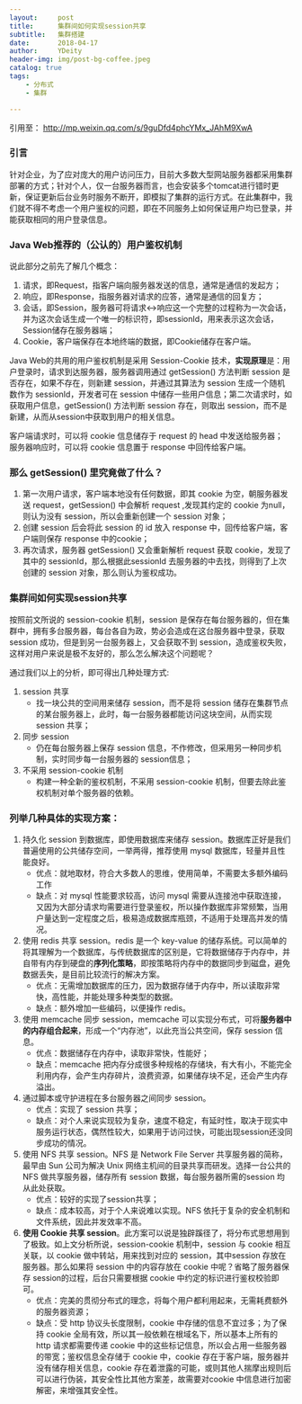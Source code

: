 ```yaml
---
layout:     post
title:      集群间如何实现session共享
subtitle:   集群搭建
date:       2018-04-17
author:     YDeity
header-img: img/post-bg-coffee.jpeg
catalog: true
tags:
    - 分布式
    - 集群

---
```




引用至： http://mp.weixin.qq.com/s/9guDfd4phcYMx_JAhM9XwA

### 引言

针对企业，为了应对庞大的用户访问压力，目前大多数大型网站服务器都采用集群部署的方式；针对个人，仅一台服务器而言，也会安装多个tomcat进行错时更新，保证更新后台业务时服务不断开，即模拟了集群的运行方式。在此集群中，我们就不得不考虑一个用户鉴权的问题，即在不同服务上如何保证用户均已登录，并能获取相同的用户登录信息。



### Java Web推荐的（公认的）用户鉴权机制

说此部分之前先了解几个概念： 

1. 请求，即Request，指客户端向服务器发送的信息，通常是通信的发起方； 
2. 响应，即Response，指服务器对请求的应答，通常是通信的回复方； 
3. 会话，即Session，服务器可将请求<->响应这一个完整的过程称为一次会话，并为这次会话生成一个唯一的标识符，即sessionId，用来表示这次会话，Session储存在服务器端； 
4. Cookie，客户端保存在本地终端的数据，即Cookie储存在客户端。

Java Web的共用的用户鉴权机制是采用 Session-Cookie 技术，**实现原理**是：用户登录时，请求到达服务器，服务器调用通过 getSession() 方法判断 session 是否存在，如果不存在，则新建 session，并通过其算法为 session 生成一个随机数作为 sessionId，开发者可在 session 中储存一些用户信息；第二次请求时，如获取用户信息，getSession() 方法判断 session 存在，则取出 session，而不是新建，从而从session中获取到用户的相关信息。

客户端请求时，可以将 cookie 信息储存于 request 的 head 中发送给服务器； 
服务器响应时，可以将 cookie 信息置于 response 中回传给客户端。 



### 那么 getSession() 里究竟做了什么？

1. 第一次用户请求，客户端本地没有任何数据，即其 cookie 为空，朝服务器发送 request，getSession() 中会解析 request ,发现其约定的 cookie 为null，则认为没有 session，所以会重新创建一个 session 对象；
2. 创建 session 后会将此 session 的 id 放入 response 中，回传给客户端，客户端则保存 response 中的cookie；
3. 再次请求，服务器 getSession() 又会重新解析 request 获取 cookie，发现了其中的 sessionId，那么根据此sessionId 去服务器的中去找，则得到了上次创建的 session 对象，那么则认为鉴权成功。



### 集群间如何实现session共享

按照前文所说的 session-cookie 机制，session 是保存在每台服务器的，但在集群中，拥有多台服务器，每台各自为政，势必会造成在这台服务器中登录，获取 session 成功，但是到另一台服务器上，又会获取不到 session，造成鉴权失败，这样对用户来说是极不友好的，那么怎么解决这个问题呢？

通过我们以上的分析，即可得出几种处理方式: 

1. session 共享
   - 找一块公共的空间用来储存 session，而不是将 session 储存在集群节点的某台服务器上，此时，每一台服务器都能访问这块空间，从而实现 session 共享；
2. 同步 session
   - 仍在每台服务器上保存 session 信息，不作修改，但采用另一种同步机制，实时同步每一台服务器的 session信息；
3. 不采用 session-cookie 机制
   - 构建一种全新的鉴权机制，不采用 session-cookie 机制，但要去除此鉴权机制对单个服务器的依赖。



### 列举几种具体的实现方案：

1. 持久化 session 到数据库，即使用数据库来储存 session。数据库正好是我们普遍使用的公共储存空间，一举两得，推荐使用 mysql 数据库，轻量并且性能良好。
   - 优点：就地取材，符合大多数人的思维，使用简单，不需要太多额外编码工作 
   - 缺点：对 mysql 性能要求较高，访问 mysql 需要从连接池中获取连接，又因为大部分请求均需要进行登录鉴权，所以操作数据库非常频繁，当用户量达到一定程度之后，极易造成数据库瓶颈，不适用于处理高并发的情况。
2. 使用 redis 共享 session。redis 是一个 key-value 的储存系统。可以简单的将其理解为一个数据库，与传统数据库的区别是，它将数据储存于内存中，并自带有内存到硬盘的**序列化策略**，即按策略将内存中的数据同步到磁盘，避免数据丢失，是目前比较流行的解决方案。
   - 优点：无需增加数据库的压力，因为数据存储于内存中，所以读取非常快，高性能，并能处理多种类型的数据。 
   - 缺点：额外增加一些编码，以便操作 redis。
3. 使用 memcache 同步 session，memcache 可以实现分布式，可将**服务器中的内存组合起来**，形成一个“内存池”，以此充当公共空间，保存 session 信息。
   - 优点：数据储存在内存中，读取非常快，性能好； 
   - 缺点：memcache 把内存分成很多种规格的存储块，有大有小，不能完全利用内存，会产生内存碎片，浪费资源，如果储存块不足，还会产生内存溢出。
4. 通过脚本或守护进程在多台服务器之间同步 session。
   - 优点：实现了 session 共享； 
   - 缺点：对个人来说实现较为复杂，速度不稳定，有延时性，取决于现实中服务运行状态，偶然性较大，如果用于访问过快，可能出现session还没同步成功的情况。
5. 使用 NFS 共享 session。NFS 是 Network File Server 共享服务器的简称，最早由 Sun 公司为解决 Unix 网络主机间的目录共享而研发。选择一台公共的 NFS 做共享服务器，储存所有 session 数据，每台服务器所需的session 均从此处获取。
   - 优点：较好的实现了session共享； 
   - 缺点：成本较高，对于个人来说难以实现。NFS 依托于复杂的安全机制和文件系统，因此并发效率不高。
6. **使用 Cookie 共享 session**。此方案可以说是独辟蹊径了，将分布式思想用到了极致。如上文分析所说，session-cookie 机制中，session 与 cookie 相互关联，以 cookie 做中转站，用来找到对应的 session，其中session 存放在服务器。那么如果将 session 中的内容存放在 cookie 中呢？省略了服务器保存 session的过程，后台只需要根据 cookie 中约定的标识进行鉴权校验即可。
   - 优点：完美的贯彻分布式的理念，将每个用户都利用起来，无需耗费额外的服务器资源； 
   - 缺点：受 http 协议头长度限制，cookie 中存储的信息不宜过多；为了保持 cookie 全局有效，所以其一般依赖在根域名下，所以基本上所有的 http 请求都需要传递 cookie 中的这些标记信息，所以会占用一些服务器的带宽；鉴权信息全存储于 cookie 中，cookie 存在于客户端，服务器并没有储存相关信息，cookie 存在着泄露的可能，或则其他人揣摩出规则后可以进行伪装，其安全性比其他方案差，故需要对cookie 中信息进行加密解密，来增强其安全性。

